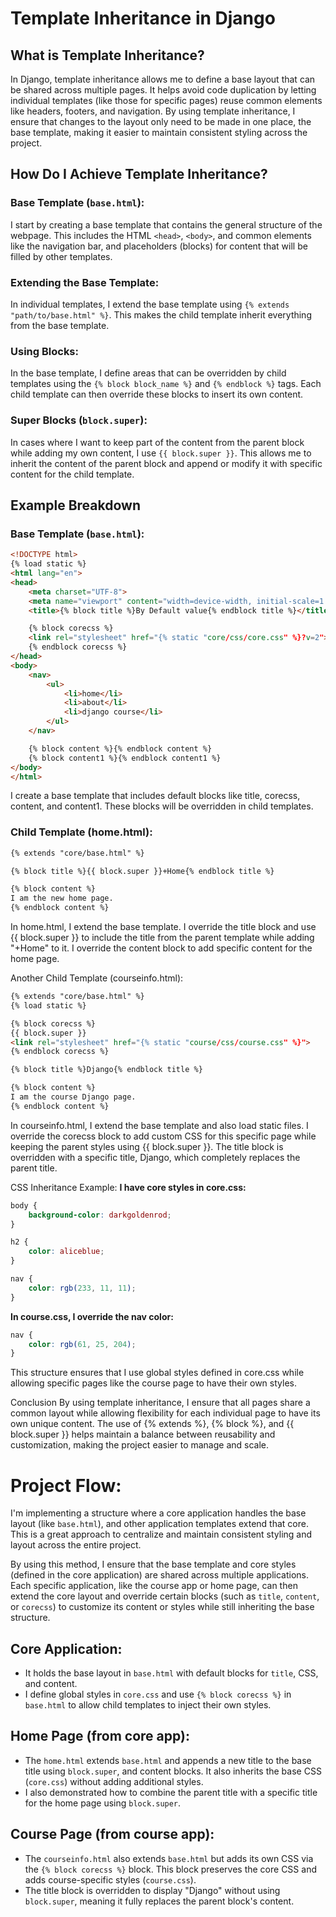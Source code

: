 # Template Inheritance in Django

## What is Template Inheritance?

In Django, template inheritance allows me to define a base layout that can be shared across multiple pages. It helps avoid code duplication by letting individual templates (like those for specific pages) reuse common elements like headers, footers, and navigation. By using template inheritance, I ensure that changes to the layout only need to be made in one place, the base template, making it easier to maintain consistent styling across the project.

## How Do I Achieve Template Inheritance?

### Base Template (`base.html`):

I start by creating a base template that contains the general structure of the webpage. This includes the HTML `<head>`, `<body>`, and common elements like the navigation bar, and placeholders (blocks) for content that will be filled by other templates.

### Extending the Base Template:

In individual templates, I extend the base template using `{% extends "path/to/base.html" %}`. This makes the child template inherit everything from the base template.

### Using Blocks:

In the base template, I define areas that can be overridden by child templates using the `{% block block_name %}` and `{% endblock %}` tags. Each child template can then override these blocks to insert its own content.

### Super Blocks (`block.super`):

In cases where I want to keep part of the content from the parent block while adding my own content, I use `{{ block.super }}`. This allows me to inherit the content of the parent block and append or modify it with specific content for the child template.

## Example Breakdown

### Base Template (`base.html`):

```html
<!DOCTYPE html>
{% load static %}
<html lang="en">
<head>
    <meta charset="UTF-8">
    <meta name="viewport" content="width=device-width, initial-scale=1.0">
    <title>{% block title %}By Default value{% endblock title %}</title>

    {% block corecss %}
    <link rel="stylesheet" href="{% static "core/css/core.css" %}?v=2">
    {% endblock corecss %}
</head>
<body>
    <nav>
        <ul>
            <li>home</li>
            <li>about</li>
            <li>django course</li>
        </ul>
    </nav>

    {% block content %}{% endblock content %}
    {% block content1 %}{% endblock content1 %}
</body>
</html>
```
I create a base template that includes default blocks like title, corecss, content, and content1. These blocks will be overridden in child templates.

### Child Template (home.html):

```html
{% extends "core/base.html" %}

{% block title %}{{ block.super }}+Home{% endblock title %}

{% block content %}
I am the new home page.
{% endblock content %}
```

In home.html, I extend the base template. I override the title block and use {{ block.super }} to include the title from the parent template while adding "+Home" to it. I override the content block to add specific content for the home page.

Another Child Template (courseinfo.html):
```html
{% extends "core/base.html" %}
{% load static %}

{% block corecss %}
{{ block.super }}
<link rel="stylesheet" href="{% static "course/css/course.css" %}">
{% endblock corecss %}

{% block title %}Django{% endblock title %}

{% block content %}
I am the course Django page.
{% endblock content %}

```
In courseinfo.html, I extend the base template and also load static files. I override the corecss block to add custom CSS for this specific page while keeping the parent styles using {{ block.super }}. The title block is overridden with a specific title, Django, which completely replaces the parent title.

CSS Inheritance Example:
**I have core styles in core.css:**

```css
body {
    background-color: darkgoldenrod;
}

h2 {
    color: aliceblue;
}

nav {
    color: rgb(233, 11, 11);
}

```
**In course.css, I override the nav color:**
```css
nav {
    color: rgb(61, 25, 204);
}
```
This structure ensures that I use global styles defined in core.css while allowing specific pages like the course page to have their own styles.

Conclusion
By using template inheritance, I ensure that all pages share a common layout while allowing flexibility for each individual page to have its own unique content. The use of {% extends %}, {% block %}, and {{ block.super }} helps maintain a balance between reusability and customization, making the project easier to manage and scale.


# Project Flow:
I'm implementing a structure where a core application handles the base layout (like `base.html`), and other application templates extend that core. This is a great approach to centralize and maintain consistent styling and layout across the entire project.

By using this method, I ensure that the base template and core styles (defined in the core application) are shared across multiple applications. Each specific application, like the course app or home page, can then extend the core layout and override certain blocks (such as `title`, `content`, or `corecss`) to customize its content or styles while still inheriting the base structure.

## Core Application:
- It holds the base layout in `base.html` with default blocks for `title`, CSS, and content.
- I define global styles in `core.css` and use `{% block corecss %}` in `base.html` to allow child templates to inject their own styles.

## Home Page (from core app):
- The `home.html` extends `base.html` and appends a new title to the base title using `block.super`, and content blocks. It also inherits the base CSS (`core.css`) without adding additional styles.
- I also demonstrated how to combine the parent title with a specific title for the home page using `block.super`.

## Course Page (from course app):
- The `courseinfo.html` also extends `base.html` but adds its own CSS via the `{% block corecss %}` block. This block preserves the core CSS and adds course-specific styles (`course.css`).
- The title block is overridden to display "Django" without using `block.super`, meaning it fully replaces the parent block's content.
